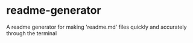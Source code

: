 # readme-generator
A readme generator for making 'readme.md' files quickly and accurately through the terminal 
